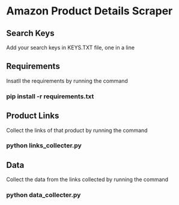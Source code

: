 # Amazon Product Details Scraper

## Search Keys

Add your search keys in KEYS.TXT file, one in a line

## Requirements

Insatll the requirements by running the command
### pip install -r requirements.txt

## Product Links

Collect the links of that product by running the command
### python links_collecter.py

## Data

Collect the data from the links collected by running the command
### python data_collecter.py